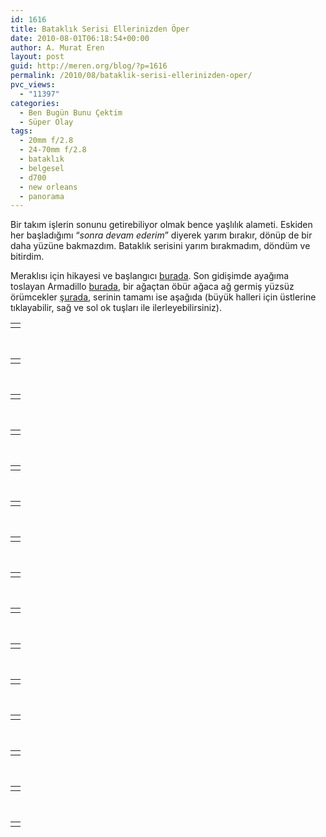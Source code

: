 ```yaml
---
id: 1616
title: Bataklık Serisi Ellerinizden Öper
date: 2010-08-01T06:18:54+00:00
author: A. Murat Eren
layout: post
guid: http://meren.org/blog/?p=1616
permalink: /2010/08/bataklik-serisi-ellerinizden-oper/
pvc_views:
  - "11397"
categories:
  - Ben Bugün Bunu Çektim
  - Süper Olay
tags:
  - 20mm f/2.8
  - 24-70mm f/2.8
  - bataklık
  - belgesel
  - d700
  - new orleans
  - panorama
---
```

Bir takım işlerin sonunu getirebiliyor olmak bence yaşlılık alameti. Eskiden her başladığımı &#8220;_sonra devam ederim_&#8221; diyerek yarım bırakır, dönüp de bir daha yüzüne bakmazdım. Bataklık serisini yarım bırakmadım, döndüm ve bitirdim.

Meraklısı için hikayesi ve başlangıcı [burada](http://meren.org/blog/2010/04/batakligin-gozune-bakip-hmm-demek/). Son gidişimde ayağıma toslayan Armadillo [burada](http://ff.im/nT7hB), bir ağaçtan öbür ağaca ağ germiş yüzsüz örümcekler [şurada](http://ff.im/nURu8), serinin tamamı ise aşağıda (büyük halleri için üstlerine tıklayabilir, sağ ve sol ok tuşları ile ilerleyebilirsiniz).

<table border="0" width="100%">
  <tr>
    <td align="center">
      <a class="lightbox-enabled" title="01" rel="lightbox-swamp" href="http://meren.org/wp-content/gallery/swamp/swamp-01.jpg"><img src="http://meren.org/wp-content/gallery/swamp-800/swamp-01.jpg" alt="" /></a>
    </td>
  </tr>
</table>

<br class="blank" />

<table border="0" width="100%">
  <tr>
    <td align="center">
      <a class="lightbox-enabled" title="02" rel="lightbox-swamp" href="http://meren.org/wp-content/gallery/swamp/swamp-02.jpg"><img src="http://meren.org/wp-content/gallery/swamp-800/swamp-02.jpg" alt="" /></a>
    </td>
  </tr>
</table>

<br class="blank" />

<table border="0" width="100%">
  <tr>
    <td align="center">
      <a class="lightbox-enabled" title="03" rel="lightbox-swamp" href="http://meren.org/wp-content/gallery/swamp/swamp-03.jpg"><img src="http://meren.org/wp-content/gallery/swamp-800/swamp-03.jpg" alt="" /></a>
    </td>
  </tr>
</table>

<br class="blank" />

<table border="0" width="100%">
  <tr>
    <td align="center">
      <a class="lightbox-enabled" title="04" rel="lightbox-swamp" href="http://meren.org/wp-content/gallery/swamp/swamp-04.jpg"><img src="http://meren.org/wp-content/gallery/swamp-800/swamp-04.jpg" alt="" /></a>
    </td>
  </tr>
</table>

<br class="blank" />

<table border="0" width="100%">
  <tr>
    <td align="center">
      <a class="lightbox-enabled" title="05" rel="lightbox-swamp" href="http://meren.org/wp-content/gallery/swamp/swamp-05.jpg"><img src="http://meren.org/wp-content/gallery/swamp-800/swamp-05.jpg" alt="" /></a>
    </td>
  </tr>
</table>

<br class="blank" />

<table border="0" width="100%">
  <tr>
    <td align="center">
      <a class="lightbox-enabled" title="06" rel="lightbox-swamp" href="http://meren.org/wp-content/gallery/swamp/swamp-06.jpg"><img src="http://meren.org/wp-content/gallery/swamp-800/swamp-06.jpg" alt="" /></a>
    </td>
  </tr>
</table>

<br class="blank" />

<table border="0" width="100%">
  <tr>
    <td align="center">
      <a class="lightbox-enabled" title="07" rel="lightbox-swamp" href="http://meren.org/wp-content/gallery/swamp/swamp-07.jpg"><img src="http://meren.org/wp-content/gallery/swamp-800/swamp-07.jpg" alt="" /></a>
    </td>
  </tr>
</table>

<br class="blank" />

<table border="0" width="100%">
  <tr>
    <td align="center">
      <a class="lightbox-enabled" title="08" rel="lightbox-swamp" href="http://meren.org/wp-content/gallery/swamp/swamp-08.jpg"><img src="http://meren.org/wp-content/gallery/swamp-800/swamp-08.jpg" alt="" /></a>
    </td>
  </tr>
</table>

<br class="blank" />

<table border="0" width="100%">
  <tr>
    <td align="center">
      <a class="lightbox-enabled" title="09" rel="lightbox-swamp" href="http://meren.org/wp-content/gallery/swamp/swamp-09.jpg"><img src="http://meren.org/wp-content/gallery/swamp-800/swamp-09.jpg" alt="" /></a>
    </td>
  </tr>
</table>

<br class="blank" />

<table border="0" width="100%">
  <tr>
    <td align="center">
      <a class="lightbox-enabled" title="10" rel="lightbox-swamp" href="http://meren.org/wp-content/gallery/swamp/swamp-10.jpg"><img src="http://meren.org/wp-content/gallery/swamp-800/swamp-10.jpg" alt="" /></a>
    </td>
  </tr>
</table>

<br class="blank" />

<table border="0" width="100%">
  <tr>
    <td align="center">
      <a class="lightbox-enabled" title="11" rel="lightbox-swamp" href="http://meren.org/wp-content/gallery/swamp/swamp-11.jpg"><img src="http://meren.org/wp-content/gallery/swamp-800/swamp-11.jpg" alt="" /></a>
    </td>
  </tr>
</table>

<br class="blank" />

<table border="0" width="100%">
  <tr>
    <td align="center">
      <a class="lightbox-enabled" title="12" rel="lightbox-swamp" href="http://meren.org/wp-content/gallery/swamp/swamp-12.jpg"><img src="http://meren.org/wp-content/gallery/swamp-800/swamp-12.jpg" alt="" /></a>
    </td>
  </tr>
</table>

<br class="blank" />

<table border="0" width="100%">
  <tr>
    <td align="center">
      <a class="lightbox-enabled" title="13" rel="lightbox-swamp" href="http://meren.org/wp-content/gallery/swamp/swamp-13.jpg"><img src="http://meren.org/wp-content/gallery/swamp-800/swamp-13.jpg" alt="" /></a>
    </td>
  </tr>
</table>

<br class="blank" />

<table border="0" width="100%">
  <tr>
    <td align="center">
      <a class="lightbox-enabled" title="14" rel="lightbox-swamp" href="http://meren.org/wp-content/gallery/swamp/swamp-14.jpg"><img src="http://meren.org/wp-content/gallery/swamp-800/swamp-14.jpg" alt="" /></a>
    </td>
  </tr>
</table>

<br class="blank" />

<table border="0" width="100%">
  <tr>
    <td align="center">
      <a class="lightbox-enabled" title="15" rel="lightbox-swamp" href="http://meren.org/wp-content/gallery/swamp/swamp-15.jpg"><img src="http://meren.org/wp-content/gallery/swamp-800/swamp-15.jpg" alt="" /></a>
    </td>
  </tr>
</table>